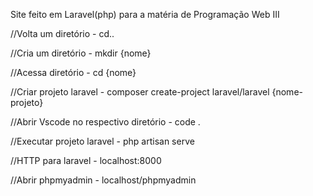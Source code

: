 Site feito em Laravel(php) para a matéria de Programação Web III


//Volta um diretório - cd..

//Cria um diretório - mkdir {nome}

//Acessa diretório - cd {nome}

//Criar projeto laravel - composer create-project laravel/laravel {nome-projeto}

//Abrir Vscode no respectivo diretório - code . 

//Executar projeto laravel - php artisan serve

//HTTP para laravel - localhost:8000

//Abrir phpmyadmin - localhost/phpmyadmin
